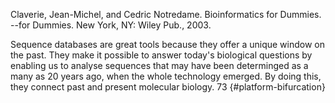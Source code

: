 ﻿Claverie, Jean-Michel, and Cedric Notredame. Bioinformatics for Dummies. --for Dummies. New York, NY: Wiley Pub., 2003.

Sequence databases are great tools because they offer a unique window on the past. They make it possible to answer today's biological questions by enabling us to analyse sequences that may have been determinged as a many as 20 years ago, when the whole technology emerged. By doing this, they connect past and present molecular biology. 73 {#platform-bifurcation}
